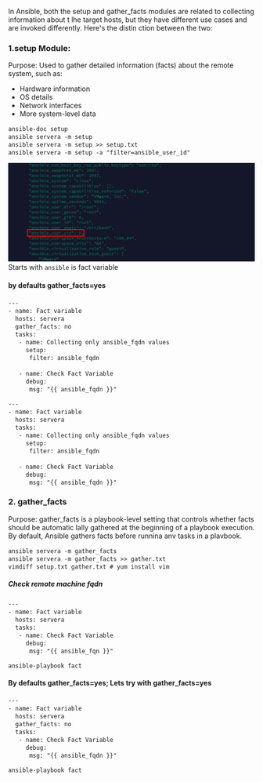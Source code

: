 In Ansible, both the setup and gather_facts modules are related to collecting information about t
lhe target hosts, but they have different use cases and are invoked differently. Here's the distin
ction between the two:

### 1.setup Module: 
Purpose:
Used to gather detailed information (facts) about the remote system, such as:
- Hardware information
- OS details
- Network interfaces
- More system-level data


```
ansible-doc setup
ansible servera -m setup
ansible servera -m setup >> setup.txt
ansible servera -m setup -a "filter=ansible_user_id"
```
![image](https://github.com/mohimenulislam/Ansible/blob/a21990b44504630e236dc230b4e354f703209140/Img/ansible_fact.png)
Starts with `ansible` is fact variable

#### by defaults gather_facts=yes 
```
---
- name: Fact variable
  hosts: servera
  gather_facts: no
  tasks:
   - name: Collecting only ansible_fqdn values
     setup:
      filter: ansible_fqdn

   - name: Check Fact Variable
     debug:
      msg: "{{ ansible_fqdn }}"
```

```
---
- name: Fact variable
  hosts: servera
  tasks:
   - name: Collecting only ansible_fqdn values
     setup:
      filter: ansible_fqdn

   - name: Check Fact Variable
     debug:
      msg: "{{ ansible_fqdn }}"
```



### 2. gather_facts

Purpose: gather_facts is a playbook-level setting that controls whether facts should be automatic
lally gathered at the beginning of a playbook execution. By default, Ansible gathers facts before
runnina anv tasks in a plavbook.


```
ansible servera -m gather_facts
ansible servera -m gather_facts >> gather.txt
vimdiff setup.txt gather.txt # yum install vim 
```

##### Check  remote machine fqdn  
```
---
- name: Fact variable 
  hosts: servera
  tasks:
   - name: Check Fact Variable
     debug:
      msg: "{{ ansible_fqn }}"
```
```
ansible-playbook fact
```

#### By defaults gather_facts=yes; Lets try with gather_facts=yes 

```
---
- name: Fact variable
  hosts: servera
  gather_facts: no
  tasks:
   - name: Check Fact Variable
     debug:
      msg: "{{ ansible_fqdn }}"
```
```
ansible-playbook fact
```



